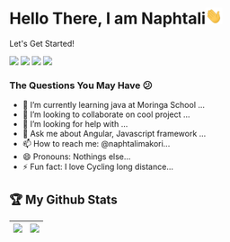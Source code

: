 
<h1>Hello There, I am Naphtali<img src="https://raw.githubusercontent.com/ABSphreak/ABSphreak/master/gifs/Hi.gif" width="30px"></h1>

Let's Get Started!

<a href="https://github.com/Naphtali-cpu"><img src="https://github.com/ashutosh1919/ashutosh1919/blob/master/logos/github-logo.png" width="40" /></a>
<a href="https://www.facebook.com/naphtali.makori.1/"><img src="https://github.com/ashutosh1919/ashutosh1919/blob/master/logos/facebook.png" width="40" /></a>
<a href="https://twitter.com/naphtalimakori"><img src="https://github.com/ashutosh1919/ashutosh1919/blob/master/logos/twitter.png" width="40" /></a>
<a href="https://www.instagram.com/_naphtalimakori/"><img src="https://github.com/ashutosh1919/ashutosh1919/blob/master/logos/instagram.png" width="40" /></a>

<h3>The Questions You May Have 😕</h3>

- 🌱 I’m currently learning java at Moringa School ...
- 👯 I’m looking to collaborate on cool project  ...
- 🤔 I’m looking for help with  ...
- 💬 Ask me about Angular, Javascript framework ...
- 📫 How to reach me: @naphtalimakori...
- 😄 Pronouns: Nothings else...
- ⚡ Fun fact: I love Cycling long distance...

## :trophy: My Github Stats
<img src="https://github-readme-stats.vercel.app/api?username=Naphtali-cpu&&show_icons=true&count_private=true&theme=radical"/>|<img src="https://github-readme-streak-stats.herokuapp.com/?user=Naphtali-cpu&theme=radical"/>|
|---|---|


<a href="https://readme-stats-cfgj2cxdy.vercel.app/api?username=Naphtali-cpu&count_private=true&show_icons=true&theme=cobalt">
</a>
</a>

